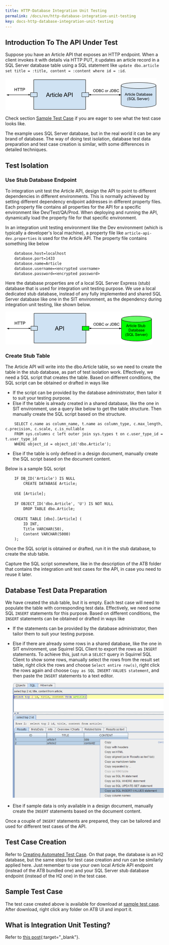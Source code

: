 ```yaml
---
title: HTTP-Database Integration Unit Testing
permalink: /docs/en/http-database-integration-unit-testing
key: docs-http-database-integration-unit-testing
---
```

## Introduction To The API Under Test
Suppose you have an Article API that exposes an HTTP endpoint. When a client invokes it with details via HTTP PUT, it updates an article record in a SQL Server database table using a SQL statement like `update dbo.article set title = :title, content = :content where id = :id`.

![Article API](../../screenshots/http-db/article-api.png)

Check section [Sample Test Case](#sample-test-case) if you are eager to see what the test case looks like.

The example uses SQL Server database, but in the real world it can be any brand of database. The way of doing test isolation, database test data preparation and test case creation is similar, with some differences in detailed techniques.

## Test Isolation
### Use Stub Database Endpoint
To integration unit test the Article API, design the API to point to different dependencies in different environments. This is normally achieved by setting different dependency endpoint addresses in different property files. Each property file contains all properties for the API for a specific environment like Dev/Test/QA/Prod. When deploying and running the API, dynamically load the property file for that specific environment.

In an integration unit testing environment like the Dev environment (which is typically a developer's local machine), a property file like `article-api-dev.properties` is used for the Article API. The property file contains something like below
~~~
    database.host=localhost
    database.port=1433
    database.name=Article
    database.username=<encrypted username>
    database.password=<encrypted password>
~~~ 
Here the database properties are of a local SQL Server Express (stub) database that is used for integration unit testing purpose. We use a local dedicated stub database, instead of any fully implemented and shared SQL Server database like one in the SIT environment, as the dependency during integration unit testing, like shown below.

![Article API Test Isolation](../../screenshots/http-db/article-api-test-isolation.png)

### Create Stub Table
The Article API will write into the dbo.Article table, so we need to create the table in the stub database, as part of test isolation work. Effectively, we need a SQL script that creates the table. Based on different conditions, the SQL script can be obtained or drafted in ways like
* If the script can be provided by the database administrator, then tailor it to suit your testing purpose.
* Else if the table is already created in a shared database, like the one in SIT environment, use a query like below to get the table structure. Then manually create the SQL script based on the structure.
```
    SELECT c.name as column_name, t.name as column_type, c.max_length, c.precision, c.scale, c.is_nullable
    FROM sys.columns c left outer join sys.types t on c.user_type_id = t.user_type_id
    WHERE object_id = object_id('dbo.Article');
```
* Else if the table is only defined in a design document, manually create the SQL script based on the document content.

Below is a sample SQL script
```
    IF DB_ID('Article') IS NULL
        CREATE DATABASE Article;
        
    USE [Article];
    
    IF OBJECT_ID('dbo.Article', 'U') IS NOT NULL
        DROP TABLE dbo.Article;
        
    CREATE TABLE [dbo].[Article] (
        ID INT,
        Title VARCHAR(50),
        Content VARCHAR(5000)
    );
```

Once the SQL script is obtained or drafted, run it in the stub database, to create the stub table.

Capture the SQL script somewhere, like in the description of the ATB folder that contains the integration unit test cases for the API, in case you need to reuse it later.

## Database Test Data Preparation
We have created the stub table, but it is empty. Each test case will need to populate the table with corresponding test data. Effectively, we need some SQL `INSERT` statements for this purpose. Based on different conditions, the `INSERT` statements can be obtained or drafted in ways like
* If the statements can be provided by the database administrator, then tailor them to suit your testing purpose.
* Else if there are already some rows in a shared database, like the one in SIT environment, use Squirrel SQL Client to export the rows as `INSERT` statements. To achieve this, just run a `SELECT` query in Squirrel SQL Client to show some rows, manually select the rows from the result set table, right click the rows and choose `Select entire row(s)`, right click the rows again and choose `Copy as SQL INSERT-VALUES statement`, and then paste the `INSERT` statements to a text editor.

  ![Get INSERT Statements from Rows](../../screenshots/http-db/get-insert-statements-from-rows.png)
* Else if sample data is only available in a design document, manually create the `INSERT` statements based on the document content.

Once a couple of `INSERT` statements are prepared, they can be tailored and used for different test cases of the API.

## Test Case Creation
Refer to [Creating Automated Test Case](/docs/en/creating-automated-test-case). On that page, the database is an H2 database, but the same steps for test case creation and run can be similarly applied here. Just remember to use your own local Article API endpoint (instead of the ATB bundled one) and your SQL Server stub database endpoint (instead of the H2 one) in the test case.

## Sample Test Case
The test case created above is available for download at <a href="../../sample-testcases/http-db/Positive.json" download>sample test case</a>. After download, right click any folder on ATB UI and import it.

## What is Integration Unit Testing?
Refer to [this post](https://medium.com/@zhengwang666/integration-unit-testing-683fbf995c43){:target="_blank"}.